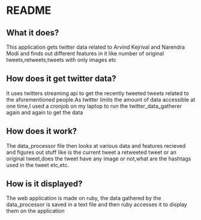 # README

What it does?
-------------------------------------------------------------------------------------------------------------------------------

This application gets twitter data related to Arvind Kejrival and Narendra Modi and finds out different features in it like number of original tweets,retweets,tweets with only images etc

How does it get twitter data?
-------------------------------------------------------------------------------------------------------------------------------
It uses twitters streaming api to get the recently tweeted tweets related to the aforementioned people.As twitter limits the amount of data accessible at one time,I used a cronjob on my laptop to run the twitter_data_gatherer again and again to get the data

How does it work?
-------------------------------------------------------------------------------------------------------------------------------
The data_processor file then looks at various data and features recieved and figures out stuff like is the current tweet a retweeted tweet or an original tweet,does the tweet have any image or not,what are the hashtags used in the tweet etc,etc.

How is it displayed?
-------------------------------------------------------------------------------------------------------------------------------
The web application is made on ruby, the data gathered by the data_processor is saved in a text file and then ruby accesses it to display them on the application

